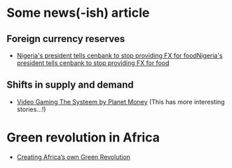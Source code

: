 # Some news(-ish) article

## Foreign currency reserves
- [Nigeria's president tells cenbank to stop providing FX for foodNigeria's president tells cenbank to stop providing FX for food](https://www.reuters.com/article/uk-nigeria-politics-idUKKCN1V31XF)

## Shifts in supply and demand
- [Video Gaming The Systeem by Planet Money](https://www.npr.org/2021/07/21/1018915121/video-gaming-the-system) (This has more interesting stories...!)

# Green revolution in Africa
- [Creating Africa’s own Green Revolution](https://www.aeaweb.org/research/dean-yang-africa-green-revolution)

